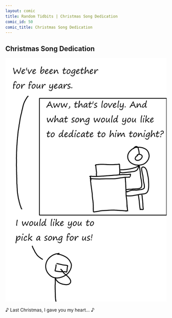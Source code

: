```yaml
---
layout: comic
title: Random Tidbits | Christmas Song Dedication
comic_id: 50
comic_title: Christmas Song Dedication
---
```


## Christmas Song Dedication

<img id="img50" src="/assets/images/50.png">

&#9834; Last Christmas, I gave you my heart... &#9834;
